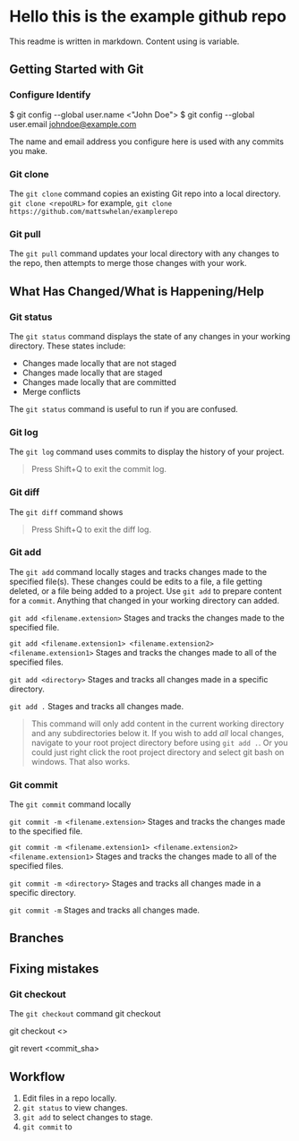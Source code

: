 # Hello this is the example github repo

This readme is written in markdown.
Content using <these brackets> is variable.

## Getting Started with Git
### Configure Identify
$ git config --global user.name <"John Doe">
$ git config --global user.email <johndoe@example.com>

The name and email address you configure here is used with any commits you make.

### Git clone
The `git clone` command copies an existing Git repo into a local directory.
`git clone <repoURL>` for example, `git clone https://github.com/mattswhelan/examplerepo`

### Git pull
The `git pull` command updates your local directory with any changes to the repo, then attempts to merge those changes with your work.

## What Has Changed/What is Happening/Help
### Git status
The `git status` command displays the state of any changes in your working directory. These states include:
* Changes made locally that are not staged
* Changes made locally that are staged
* Changes made locally that are committed
* Merge conflicts

The `git status` command is useful to run if you are confused.

### Git log
The `git log` command uses commits to display the history of your project.

>Press Shift+Q to exit the commit log.

### Git diff
The `git diff` command shows
>Press Shift+Q to exit the diff log.

### Git add
The `git add` command locally stages and tracks changes made to the specified file(s). These changes could be edits to a file, a file getting deleted, or a file being added to a project. Use `git add` to prepare content for a `commit`. Anything that changed in your working directory can added.

`git add <filename.extension>`
Stages and tracks the changes made to the specified file.

`git add <filename.extension1> <filename.extension2> <filename.extension1>`
Stages and tracks the changes made to all of the specified files.

`git add <directory>`
Stages and tracks all changes made in a specific directory.

`git add .`
Stages and tracks all changes made.

>This command will only add content in the current working directory and any subdirectories below it. If you wish to add _all_ local changes, navigate to your root project directory before using `git add .`. Or you could just right click the root project directory and select git bash on windows. That also works.


### Git commit
The `git commit` command locally

`git commit -m <filename.extension>`
Stages and tracks the changes made to the specified file.

`git commit -m <filename.extension1> <filename.extension2> <filename.extension1>`
Stages and tracks the changes made to all of the specified files.

`git commit -m <directory>`
Stages and tracks all changes made in a specific directory.

`git commit -m`
Stages and tracks all changes made.


## Branches
##

## Fixing mistakes
### Git checkout
The `git checkout` command
git checkout <currentbranchname>

git checkout <>

git revert <commit_sha>


<!--Get to this later
git reset --hard HEAD~1

git reset --hard <commit_sha>

git merge --abort
--->

## Workflow
1. Edit files in a repo locally.
2. `git status` to view changes.
3. `git add` to select changes to stage.
4. `git commit` to
